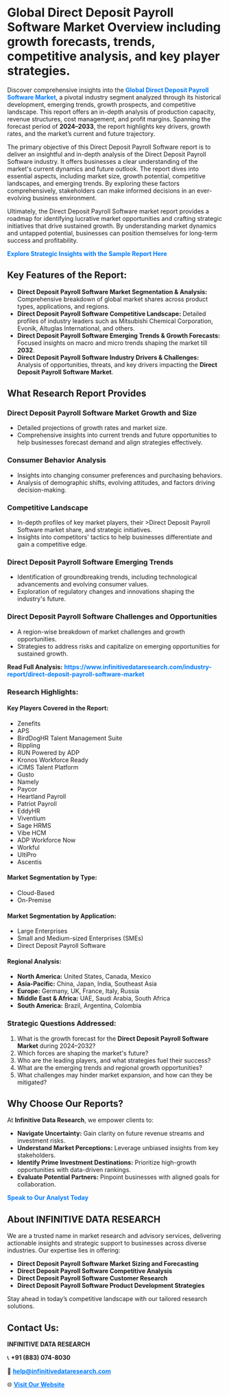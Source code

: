 <h1>Global Direct Deposit Payroll Software Market Overview including growth forecasts, trends, competitive analysis, and key player strategies.</h1>
<p>
Discover comprehensive insights into the 
<a href="https://www.infinitivedataresearch.com/industry-report/direct-deposit-payroll-software-market" rel="dofollow" style="color: #007BFF; text-decoration: none;"><strong>Global Direct Deposit Payroll Software Market</strong></a>, a pivotal industry segment analyzed through its historical development, emerging trends, growth prospects, and competitive landscape. This report offers an in-depth analysis of production capacity, revenue structures, cost management, and profit margins. Spanning the forecast period of <strong>2024–2033</strong>, the report highlights key drivers, growth rates, and the market’s current and future trajectory.
</p>
<p>
The primary objective of this Direct Deposit Payroll Software report is to deliver an insightful and in-depth analysis of the Direct Deposit Payroll Software industry. It offers businesses a clear understanding of the market's current dynamics and future outlook. The report dives into essential aspects, including market size, growth potential, competitive landscapes, and emerging trends. By exploring these factors comprehensively, stakeholders can make informed decisions in an ever-evolving business environment.
</p>
<p>
Ultimately, the Direct Deposit Payroll Software market report provides a roadmap for identifying lucrative market opportunities and crafting strategic initiatives that drive sustained growth. By understanding market dynamics and untapped potential, businesses can position themselves for long-term success and profitability.
</p>
<p>
<a href="https://www.infinitivedataresearch.com/request-sample/reportId=104029" style="color: #007BFF; text-decoration: none;"><strong>Explore Strategic Insights with the Sample Report Here</strong></a>
</p>

<h2>Key Features of the Report:</h2>
<ul>
<li><strong>Direct Deposit Payroll Software Market Segmentation & Analysis:</strong> Comprehensive breakdown of global market shares across product types, applications, and regions.</li>
<li><strong>Direct Deposit Payroll Software Competitive Landscape:</strong> Detailed profiles of industry leaders such as Mitsubishi Chemical Corporation, Evonik, Altuglas International, and others.</li>
<li><strong>Direct Deposit Payroll Software Emerging Trends & Growth Forecasts:</strong> Focused insights on macro and micro trends shaping the market till <strong>2032</strong>.</li>
<li><strong>Direct Deposit Payroll Software Industry Drivers & Challenges:</strong> Analysis of opportunities, threats, and key drivers impacting the <strong>Direct Deposit Payroll Software Market</strong>.</li>
</ul>

<h2>What Research Report Provides</h2>
<h3>Direct Deposit Payroll Software Market Growth and Size</h3>
<ul>
<li>Detailed projections of growth rates and market size.</li>
<li>Comprehensive insights into current trends and future opportunities to help businesses forecast demand and align strategies effectively.</li>
</ul>

<h3>Consumer Behavior Analysis</h3>
<ul>
<li>Insights into changing consumer preferences and purchasing behaviors.</li>
<li>Analysis of demographic shifts, evolving attitudes, and factors driving decision-making.</li>
</ul>

<h3>Competitive Landscape</h3>
<ul>
<li>In-depth profiles of key market players, their >Direct Deposit Payroll Software market share, and strategic initiatives.</li>
<li>Insights into competitors' tactics to help businesses differentiate and gain a competitive edge.</li>
</ul>

<h3>Direct Deposit Payroll Software Emerging Trends</h3>
<ul>
<li>Identification of groundbreaking trends, including technological advancements and evolving consumer values.</li>
<li>Exploration of regulatory changes and innovations shaping the industry's future.</li>
</ul>

<h3>Direct Deposit Payroll Software Challenges and Opportunities</h3>
<ul>
<li>A region-wise breakdown of market challenges and growth opportunities.</li>
<li>Strategies to address risks and capitalize on emerging opportunities for sustained growth.</li>
</ul>
<p><strong>Read Full Analysis:</strong> <a href="https://www.infinitivedataresearch.com/industry-report/direct-deposit-payroll-software-market" rel="dofollow" style="color: #007BFF; text-decoration: none;"><strong>https://www.infinitivedataresearch.com/industry-report/direct-deposit-payroll-software-market</strong></a></p>
<h3>Research Highlights:</h3>
<h4>Key Players Covered in the Report:</h4>
<ul><li>Zenefits</li><li>APS</li><li>BirdDogHR Talent Management Suite</li><li>Rippling</li><li>RUN Powered by ADP</li><li>Kronos Workforce Ready</li><li>iCIMS Talent Platform</li><li>Gusto</li><li>Namely</li><li>Paycor</li><li>Heartland Payroll</li><li>Patriot Payroll</li><li>EddyHR</li><li>Viventium</li><li>Sage HRMS</li><li>Vibe HCM</li><li>ADP Workforce Now</li><li>Workful</li><li>UltiPro</li><li>Ascentis</li></ul>
<h4>Market Segmentation by Type:</h4>
<ul><li>Cloud-Based</li><li>On-Premise</li></ul>
<h4>Market Segmentation by Application:</h4>
<ul><li>Large Enterprises</li><li>Small and Medium-sized Enterprises (SMEs)</li><li>Direct Deposit Payroll Software</li></ul>

<h4>Regional Analysis:</h4>
<ul>
<li><strong>North America:</strong> United States, Canada, Mexico</li>
<li><strong>Asia-Pacific:</strong> China, Japan, India, Southeast Asia</li>
<li><strong>Europe:</strong> Germany, UK, France, Italy, Russia</li>
<li><strong>Middle East & Africa:</strong> UAE, Saudi Arabia, South Africa</li>
<li><strong>South America:</strong> Brazil, Argentina, Colombia</li>
</ul>

<h3>Strategic Questions Addressed:</h3>
<ol>
<li>What is the growth forecast for the <strong>Direct Deposit Payroll Software Market</strong> during 2024–2032?</li>
<li>Which forces are shaping the market's future?</li>
<li>Who are the leading players, and what strategies fuel their success?</li>
<li>What are the emerging trends and regional growth opportunities?</li>
<li>What challenges may hinder market expansion, and how can they be mitigated?</li>
</ol>

<h2>Why Choose Our Reports?</h2>
<p>At <strong>Infinitive Data Research</strong>, we empower clients to:</p>
<ul>
<li><strong>Navigate Uncertainty:</strong> Gain clarity on future revenue streams and investment risks.</li>
<li><strong>Understand Market Perceptions:</strong> Leverage unbiased insights from key stakeholders.</li>
<li><strong>Identify Prime Investment Destinations:</strong> Prioritize high-growth opportunities with data-driven rankings.</li>
<li><strong>Evaluate Potential Partners:</strong> Pinpoint businesses with aligned goals for collaboration.</li>
</ul>
<p><a href="https://www.infinitivedataresearch.com/industry-report/direct-deposit-payroll-software-market" rel="dofollow" style="color: #007BFF; text-decoration: none;"><strong>Speak to Our Analyst Today</strong></a></p>

<h2>About INFINITIVE DATA RESEARCH</h2>
<p>We are a trusted name in market research and advisory services, delivering actionable insights and strategic support to businesses across diverse industries. Our expertise lies in offering:</p>
<ul>
<li><strong>Direct Deposit Payroll Software Market Sizing and Forecasting</strong></li>
<li><strong>Direct Deposit Payroll Software Competitive Analysis</strong></li>
<li><strong>Direct Deposit Payroll Software Customer Research</strong></li>
<li><strong>Direct Deposit Payroll Software Product Development Strategies</strong></li>
</ul>
<p>Stay ahead in today’s competitive landscape with our tailored research solutions.</p>

<h2>Contact Us:</h2>
<p><strong>INFINITIVE DATA RESEARCH</strong></p>
<p>📞 <strong>+91 (883) 074-8030</strong></p>
<p>📧 <strong><a href="mailto:help@infinitivedataresearch.com" style="color: #007BFF;">help@infinitivedataresearch.com</a></strong></p>
<p>🌐 <strong><a href="https://www.infinitivedataresearch.com" rel="dofollow" style="color: #007BFF;">Visit Our Website</a></strong></p>